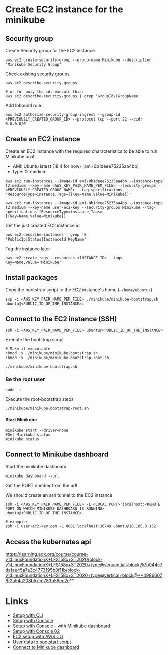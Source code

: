 # Create EC2 instance for the minikube

## Security group

Create Security group for the EC2 instance

```
aws ec2 create-security-group --group-name Minikube --description "Minikube Security Group"
```

Check existing security groups

```
aws ec2 describe-security-groups

# or for only the ids execute this:
aws ec2 describe-security-groups | grep 'GroupId\|GroupName'
```

Add Inbound rule

```
aws ec2 authorize-security-group-ingress --group-id <PREVIOUSLY_CREATED_GROUP_ID> --protocol tcp --port 22 --cidr 0.0.0.0/0
```

## Create an EC2 instance

Create an EC2 instance with the required characteristics to be able to run Minikube on it

- AMI: Ubuntu latest (18.4 for now) (ami-0b1deee75235aa4bb)
- type: t2.medium

```
aws ec2 run-instances --image-id ami-0b1deee75235aa4bb --instance-type t2.medium --key-name <AWS_KEY_PAIR_NAME_PEM_FILE> --security-groups <PREVIOUSLY_CREATED_GROUP_NAME> --tag-specifications 'ResourceType=instance,Tags=[{Key=Name,Value=Minikube}]'
```

```
aws ec2 run-instances --image-id ami-0b1deee75235aa4bb --instance-type t2.medium --key-name user-ec2-key --security-groups Minikube --tag-specifications 'ResourceType=instance,Tags=[{Key=Name,Value=Minikube}]'
```

Get the just created EC2 instance id

```
aws ec2 describe-instances | grep -E 'PublicIp|Status|InstanceId|KeyName'
```

Tag the instance later

```
aws ec2 create-tags --resources <INSTANCE_ID> --tags Key=Name,Value='Minikube'
```

## Install packages

Copy the bootstrap script to the EC2 instance's home (`~/home/ubuntu/`)

```
scp -i <AWS_KEY_PAIR_NAME_PEM_FILE> ./minikube/minikube-bootstrap.sh ubuntu@<PUBLIC_ID_OF_THE_INSTANCE>:
```

## Connect to the EC2 instance (SSH)

```
ssh -i <AWS_KEY_PAIR_NAME_PEM_FILE> ubuntu@<PUBLIC_ID_OF_THE_INSTANCE>
```

Execute the bootstrap script

```
# Make it executable
chmod +x ./minikube/minikube-bootstrap.sh
chmod +x ./minikube/minikube-bootstrap-root.sh

./minikube/minikube-bootstrap.sh
```

### Be the root user

```
sudo -i
```

Execute the root-bootstrap steps

```
./minikube/minikube-bootstrap-root.sh
```

#### Start Minikube

```
minikube start --driver=none
#Get Minikube status
minikube status
```

## Connect to Minikube dashboard

Start the minikube dashboard

```
minikube dashboard --url
```

Get the PORT number from the url!

We should create an ssh tunnel to the EC2 instance

```
ssh -i <AWS_KEY_PAIR_NAME_PEM_FILE> -L <LOCAL PORT>:localhost:<REMOTE PORT ON WHICH MINIKUBE DASHBOARD IS RUNNING> ubuntu@<PUBLIC_ID_OF_THE_INSTANCE>

# example:
ssh -i user-ec2-key.pem -L 8081:localhost:36749 ubuntu@18.185.3.152
```

## Access the kubernates api

https://learning.edx.org/course/course-v1:LinuxFoundationX+LFS158x+3T2020/block-v1:LinuxFoundationX+LFS158x+3T2020+type@sequential+block@7b044c7dafae45a7a3c4773195b8f11b/block-v1:LinuxFoundationX+LFS158x+3T2020+type@vertical+block@**49866078f2a54a208b57ce783b59ec2e**

# Links

- [Setup with CLI](https://www.australtech.net/cka-certified-kubernetes-administrator-training-minikube/)
- [Setup with Console](https://www.bogotobogo.com/DevOps/Docker/Docker-Kubernetes-Minikube-install-on-AWS-EC2.php)
- [Setup with Console - with Minikube dashboard](https://aws.plainenglish.io/running-kubernetes-using-minikube-cluster-on-the-aws-cloud-4259df916a07)
- [Setup with Console 02](https://www.radishlogic.com/kubernetes/running-minikube-in-aws-ec2-ubuntu/)
- [EC2 setup with AWS CLI](https://www.australtech.net/aws-certification-amazon-elastic-compute-cloud-ec2/)
- [User data to bootstart script](https://docs.aws.amazon.com/AWSEC2/latest/UserGuide/user-data.html)
- [Connect to Minikube dashboard](https://shubham-singh98.medium.com/minikube-dashboard-in-aws-ec2-881143a2209e)
